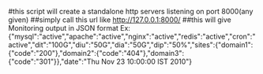 #this script will create a standalone http servers listening on port 8000(any given)
##simply call this url like http://127.0.0.1:8000/
##this will give Monitoring output in JSON format
Ex:
{"mysql":"active","apache":"active","nginx":"active","redis":"active","cron":"active","dit":"100G","diu":"50G","dia":"50G","dip":"50%","sites":{"domain1":{"code":"200"},"domain2":{"code":"404"},"domain3":{"code":"301"}},"date":"Thu Nov 23 10:00:00 IST 2010"} 
